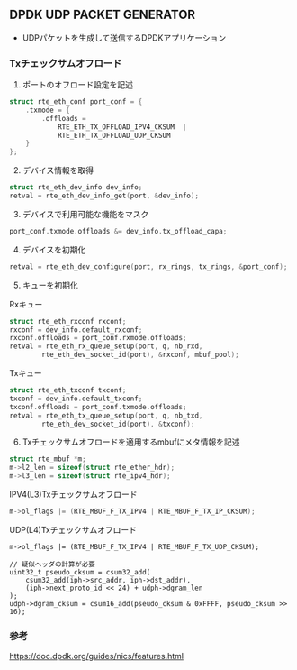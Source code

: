 ## DPDK UDP PACKET GENERATOR

- UDPパケットを生成して送信するDPDKアプリケーション

### Txチェックサムオフロード

1. ポートのオフロード設定を記述

```c
struct rte_eth_conf port_conf = {
    .txmode = {
        .offloads =
            RTE_ETH_TX_OFFLOAD_IPV4_CKSUM  |
            RTE_ETH_TX_OFFLOAD_UDP_CKSUM 
    }
};
```

2. デバイス情報を取得

```c
struct rte_eth_dev_info dev_info;
retval = rte_eth_dev_info_get(port, &dev_info);
```

3. デバイスで利用可能な機能をマスク

```c
port_conf.txmode.offloads &= dev_info.tx_offload_capa;
```

4. デバイスを初期化

```c
retval = rte_eth_dev_configure(port, rx_rings, tx_rings, &port_conf);
```

5. キューを初期化

Rxキュー
```c
struct rte_eth_rxconf rxconf;
rxconf = dev_info.default_rxconf;
rxconf.offloads = port_conf.rxmode.offloads;
retval = rte_eth_rx_queue_setup(port, q, nb_rxd,
		rte_eth_dev_socket_id(port), &rxconf, mbuf_pool);
```

Txキュー
```c
struct rte_eth_txconf txconf;
txconf = dev_info.default_txconf;
txconf.offloads = port_conf.txmode.offloads;
retval = rte_eth_tx_queue_setup(port, q, nb_txd,
		rte_eth_dev_socket_id(port), &txconf);
```

6. Txチェックサムオフロードを適用するmbufにメタ情報を記述

```c
struct rte_mbuf *m;
m->l2_len = sizeof(struct rte_ether_hdr);
m->l3_len = sizeof(struct rte_ipv4_hdr);
```

IPV4(L3)Txチェックサムオフロード
```c
m->ol_flags |= (RTE_MBUF_F_TX_IPV4 | RTE_MBUF_F_TX_IP_CKSUM);
```

UDP(L4)Txチェックサムオフロード
```
m->ol_flags |= (RTE_MBUF_F_TX_IPV4 | RTE_MBUF_F_TX_UDP_CKSUM);

// 疑似ヘッダの計算が必要
uint32_t pseudo_cksum = csum32_add(
	csum32_add(iph->src_addr, iph->dst_addr),
	(iph->next_proto_id << 24) + udph->dgram_len
);
udph->dgram_cksum = csum16_add(pseudo_cksum & 0xFFFF, pseudo_cksum >> 16);
```

### 参考

https://doc.dpdk.org/guides/nics/features.html